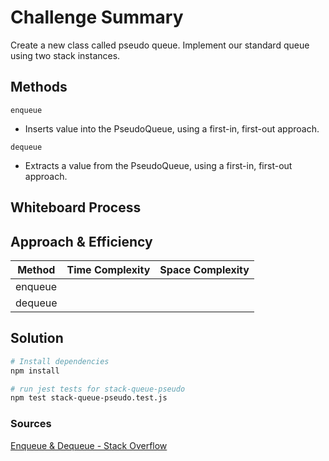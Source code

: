 # Challenge Summary
Create a new class called pseudo queue. Implement our standard queue using two stack instances.

## Methods
`enqueue`
  - Inserts value into the PseudoQueue, using a first-in, first-out approach.

`dequeue`
  - Extracts a value from the PseudoQueue, using a first-in, first-out approach.

## Whiteboard Process
<!-- Embedded whiteboard image -->

## Approach & Efficiency
| Method | Time Complexity | Space Complexity |
| ---- | ---- | ---- |
| enqueue | | |
| dequeue | | |

## Solution

```Bash
# Install dependencies
npm install

# run jest tests for stack-queue-pseudo
npm test stack-queue-pseudo.test.js
```

### Sources

[Enqueue & Dequeue - Stack Overflow](https://stackoverflow.com/a/69436)
